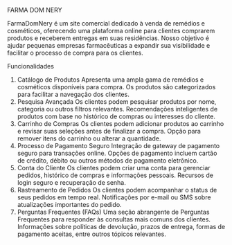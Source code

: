 
FARMA DOM NERY

FarmaDomNery é um site comercial dedicado à venda de remédios e cosméticos, oferecendo uma plataforma online para clientes comprarem produtos e receberem entregas em suas residências. Nosso objetivo é ajudar pequenas empresas farmacêuticas a expandir sua visibilidade e facilitar o processo de compra para os clientes.

Funcionalidades
1. Catálogo de Produtos
Apresenta uma ampla gama de remédios e cosméticos disponíveis para compra.
Os produtos são categorizados para facilitar a navegação dos clientes.
2. Pesquisa Avançada
Os clientes podem pesquisar produtos por nome, categoria ou outros filtros relevantes.
Recomendações inteligentes de produtos com base no histórico de compras ou interesses do cliente.
3. Carrinho de Compras
Os clientes podem adicionar produtos ao carrinho e revisar suas seleções antes de finalizar a compra.
Opção para remover itens do carrinho ou alterar a quantidade.
4. Processo de Pagamento Seguro
Integração de gateway de pagamento seguro para transações online.
Opções de pagamento incluem cartão de crédito, débito ou outros métodos de pagamento eletrônico.
5. Conta do Cliente
Os clientes podem criar uma conta para gerenciar pedidos, histórico de compras e informações pessoais.
Recursos de login seguro e recuperação de senha.
6. Rastreamento de Pedidos
Os clientes podem acompanhar o status de seus pedidos em tempo real.
Notificações por e-mail ou SMS sobre atualizações importantes do pedido.
7. Perguntas Frequentes (FAQs)
Uma seção abrangente de Perguntas Frequentes para responder às consultas mais comuns dos clientes.
Informações sobre políticas de devolução, prazos de entrega, formas de pagamento aceitas, entre outros tópicos relevantes.
